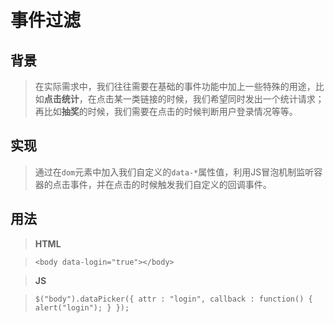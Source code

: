 # 事件过滤
## 背景
>  在实际需求中，我们往往需要在基础的事件功能中加上一些特殊的用途，比如**点击统计**，在点击某一类链接的时候，我们希望同时发出一个统计请求；再比如**抽奖**的时候，我们需要在点击的时候判断用户登录情况等等。

## 实现
>  通过在`dom`元素中加入我们自定义的`data-*`属性值，利用JS冒泡机制监听容器的点击事件，并在点击的时候触发我们自定义的回调事件。

## 用法
>  **HTML**

>  `<body data-login="true"></body>`

> **JS**

> `$("body").dataPicker({
			attr : "login",
			callback : function() {
				alert("login");
			}
		});`